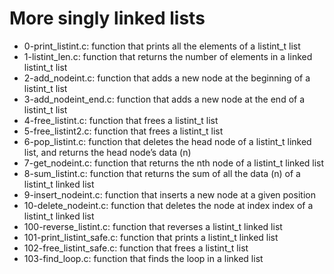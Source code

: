 # More singly linked lists
* 0-print_listint.c: function that prints all the elements of a listint_t list
* 1-listint_len.c: function that returns the number of elements in a linked listint_t list
* 2-add_nodeint.c: function that adds a new node at the beginning of a listint_t list
* 3-add_nodeint_end.c: function that adds a new node at the end of a listint_t list
* 4-free_listint.c: function that frees a listint_t list
* 5-free_listint2.c: function that frees a listint_t list
* 6-pop_listint.c: function that deletes the head node of a listint_t linked list, and returns the head node’s data (n)
* 7-get_nodeint.c: function that returns the nth node of a listint_t linked list
* 8-sum_listint.c: function that returns the sum of all the data (n) of a listint_t linked list
* 9-insert_nodeint.c: function that inserts a new node at a given position
* 10-delete_nodeint.c: function that deletes the node at index index of a listint_t linked list
* 100-reverse_listint.c: function that reverses a listint_t linked list
* 101-print_listint_safe.c: function that prints a listint_t linked list
* 102-free_listint_safe.c: function that frees a listint_t list
* 103-find_loop.c: function that finds the loop in a linked list
